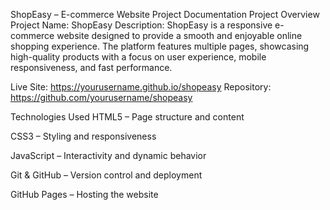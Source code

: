 ShopEasy – E-commerce Website Project Documentation
Project Overview
Project Name: ShopEasy
Description:
ShopEasy is a responsive e-commerce website designed to provide a smooth and enjoyable online shopping experience. The platform features multiple pages, showcasing high-quality products with a focus on user experience, mobile responsiveness, and fast performance.

Live Site: https://yourusername.github.io/shopeasy
Repository: https://github.com/yourusername/shopeasy

Technologies Used
HTML5 – Page structure and content

CSS3 – Styling and responsiveness

JavaScript – Interactivity and dynamic behavior

Git & GitHub – Version control and deployment

GitHub Pages – Hosting the website
